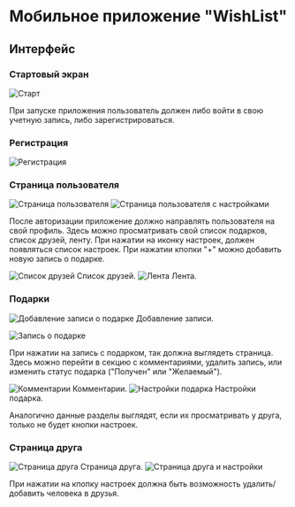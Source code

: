 Мобильное приложение "WishList"
========================
Интерфейс
-----------
### Стартовый экран ###
![Старт](https://pp.userapi.com/c626225/v626225670/4f466/8nXj6GcWWWc.jpg "Стартовый экран") 

При запуске приложения пользователь должен либо войти в свою учетную запись, либо зарегистрироваться.

### Регистрация ###
![Регистрация](https://pp.userapi.com/c626225/v626225670/4f46d/bbQ9gmFfxNc.jpg "Регистрация") 

### Страница пользователя ###
![Страница пользователя](https://pp.userapi.com/c626225/v626225670/4f48c/ivXVNtUrIEc.jpg "Страница пользователя") 
![Страница пользователя с настройками](https://pp.userapi.com/c626225/v626225670/4f4b7/-Nwysedvboc.jpg "Страница пользователя с настройками") 

После авторизации приложение должно направлять пользователя на свой профиль. Здесь можно просматривать свой список подарков, список друзей, ленту. При нажатии на иконку настроек, должен появляться список настроек. При нажатии кпопки "+" можно добавить новую запись о подарке.

![Список друзей](https://pp.userapi.com/c626225/v626225670/4f484/nHh26HKVSe8.jpg "Список друзей") Список друзей.
![Лента](https://pp.userapi.com/c626225/v626225670/4f47c/US6HAIiTdAU.jpg "Лента") Лента.

### Подарки ###
![Добавление записи о подарке](https://pp.userapi.com/c626225/v626225670/4f493/s5FA3PHQi2c.jpg "Добавление записи о подарке") 
Добавление записи.

![Запись о подарке](https://pp.userapi.com/c626225/v626225670/4f49a/mWepSWCgQj8.jpg "Запись о подарке") 

При нажатии на запись с подарком, так должна выглядеть страница. Здесь можно перейти в секцию с комментариями, удалить запись, или изменить статус подарка ("Получен" или "Желаемый").


![Комментарии](https://pp.userapi.com/c626225/v626225670/4f4a1/rlbl3yf6pYQ.jpg "Комментарии") Комментарии.
![Настройки подарка](https://pp.userapi.com/c626225/v626225670/4f4a8/eo6PXhxhlLU.jpg "Настройки подарка") Настройки подарка.

Аналогично данные разделы выглядят, если их просматривать у друга, только не будет кнопки настроек.

### Страница друга ###
![Страница друга](https://pp.userapi.com/c626225/v626225670/4f4da/MMu9dRoGmfE.jpg "Страница друга") Страница друга.
![Страница друга и настройки](https://pp.userapi.com/c626225/v626225670/4f4d3/gFyrxHKJ0Cc.jpg "Страница друга и настройки") 

При нажатии на кпопку настроек должна быть возможность удалить/добавить человека в друзья.
